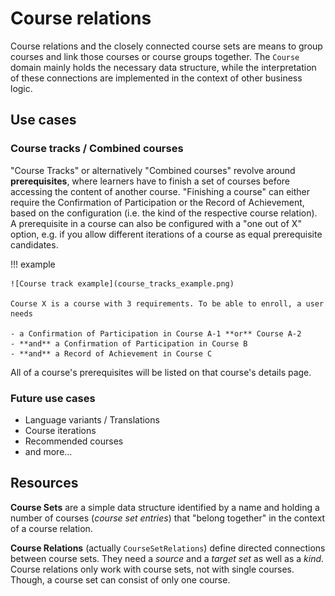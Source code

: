 # Course relations

Course relations and the closely connected course sets are means to group courses and link those courses or course groups together. The `Course` domain mainly holds the necessary data structure, while the interpretation of these connections are implemented in the context of other business logic.

## Use cases

### Course tracks / Combined courses

"Course Tracks" or alternatively "Combined courses" revolve around **prerequisites**, where learners have to finish a set of courses before accessing the content of another course. "Finishing a course" can either require the Confirmation of Participation or the Record of Achievement, based on the configuration (i.e. the kind of the respective course relation). A prerequisite in a course can also be configured with a "one out of X" option, e.g. if you allow different iterations of a course as equal prerequisite candidates.

!!! example

    ![Course track example](course_tracks_example.png)

    Course X is a course with 3 requirements. To be able to enroll, a user needs

    - a Confirmation of Participation in Course A-1 **or** Course A-2
    - **and** a Confirmation of Participation in Course B
    - **and** a Record of Achievement in Course C

All of a course's prerequisites will be listed on that course's details page.

### Future use cases

- Language variants / Translations
- Course iterations
- Recommended courses
- and more...

## Resources

**Course Sets** are a simple data structure identified by a name and holding a number of courses (*course set entries*) that "belong together" in the context of a course relation.

**Course Relations** (actually `CourseSetRelations`) define directed connections between course sets. They need a *source* and a *target set* as well as a *kind*. Course relations only work with course sets, not with single courses. Though, a course set can consist of only one course.
